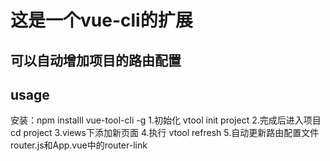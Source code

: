 # 这是一个vue-cli的扩展

## 可以自动增加项目的路由配置

## usage
安装：npm installl vue-tool-cli -g
1.初始化
vtool init project
2.完成后进入项目
cd project
3.views下添加新页面
4.执行
vtool refresh
5.自动更新路由配置文件router.js和App.vue中的router-link